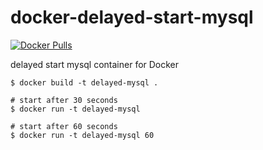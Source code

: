 # docker-delayed-start-mysql

[![Docker Pulls](https://img.shields.io/docker/pulls/tkuchiki/delayed-mysql.svg?style=for-the-badge)](https://hub.docker.com/r/tkuchiki/delayed-mysql/)

delayed start mysql container for Docker

```console
$ docker build -t delayed-mysql .

# start after 30 seconds
$ docker run -t delayed-mysql

# start after 60 seconds
$ docker run -t delayed-mysql 60
```
